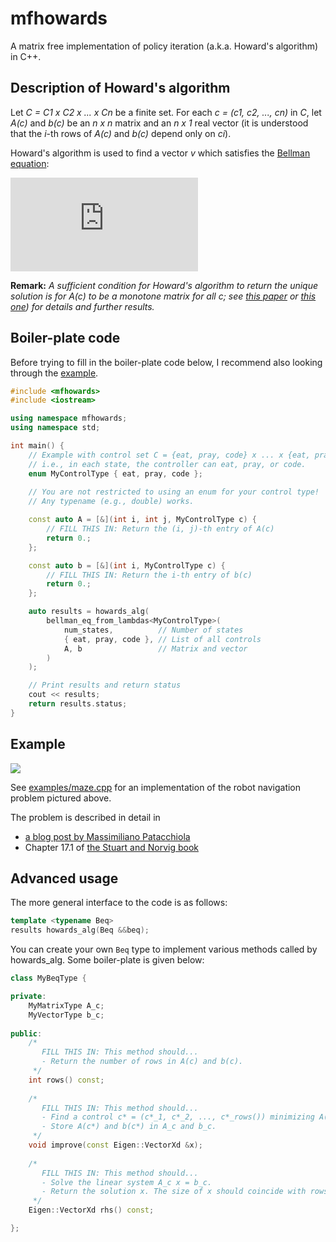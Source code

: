 # mfhowards
A matrix free implementation of policy iteration (a.k.a. Howard's algorithm) in C++.

## Description of Howard's algorithm

Let _C = C1 x C2 x ... x Cn_ be a finite set.
For each _c = (c1, c2, ..., cn)_ in _C_, let _A(c)_ and _b(c)_ be an _n x n_ matrix and an _n x 1_ real vector (it is understood that the _i_-th rows of _A(c)_ and _b(c)_ depend only on _ci_).

Howard's algorithm is used to find a vector _v_ which satisfies the [Bellman equation](https://en.wikipedia.org/wiki/Bellman_equation#The_Bellman_equation):

![](https://latex.codecogs.com/gif.latex?%5Cmin_%7Bc%5Cin%20C%7D%5C%7BA%28c%29v-b%28c%29%5C%7D%3D0)

**Remark:** _A sufficient condition for Howard's algorithm to return the unique solution is for A(c) to be a monotone matrix for all c; see [this paper](https://arxiv.org/pdf/1510.03928.pdf) or [this one](https://hal.inria.fr/file/index/docid/179549/filename/RR-zidani.pdf)) for details and further results._

## Boiler-plate code

Before trying to fill in the boiler-plate code below, I recommend also looking through the [example](#example).

```cpp
#include <mfhowards>
#include <iostream>

using namespace mfhowards;
using namespace std;

int main() {
	// Example with control set C = {eat, pray, code} x ... x {eat, pray, code}
	// i.e., in each state, the controller can eat, pray, or code.
	enum MyControlType { eat, pray, code };
	
	// You are not restricted to using an enum for your control type!
	// Any typename (e.g., double) works.

	const auto A = [&](int i, int j, MyControlType c) {
		// FILL THIS IN: Return the (i, j)-th entry of A(c)
		return 0.;
	};

	const auto b = [&](int i, MyControlType c) {
		// FILL THIS IN: Return the i-th entry of b(c)
		return 0.;
	};

	auto results = howards_alg(
		bellman_eq_from_lambdas<MyControlType>(
			num_states,          // Number of states
			{ eat, pray, code }, // List of all controls
			A, b                 // Matrix and vector
		)
	);

	// Print results and return status
	cout << results;
	return results.status;
}
```

## Example

![](https://mpatacchiola.github.io/blog/images/reinforcement_learning_simple_world.png)

See [examples/maze.cpp](https://github.com/parsiad/mfhowards/blob/master/examples/maze.cpp) for an implementation of the robot navigation problem pictured above.

The problem is described in detail in
* [a blog post by Massimiliano Patacchiola](https://mpatacchiola.github.io/blog/2016/12/09/dissecting-reinforcement-learning.html#the-bellman-equation)
* Chapter 17.1 of [the Stuart and Norvig book](http://aima.cs.berkeley.edu/)

## Advanced usage

The more general interface to the code is as follows:

```cpp
template <typename Beq>
results howards_alg(Beq &&beq);
```

You can create your own ```Beq``` type to implement various methods called by howards_alg.
Some boiler-plate is given below:

```cpp
class MyBeqType {

private:
	MyMatrixType A_c;
	MyVectorType b_c;
	
public:
	/*
	   FILL THIS IN: This method should...
	   - Return the number of rows in A(c) and b(c).
	 */
	int rows() const;
	
	/*
	   FILL THIS IN: This method should...
	   - Find a control c* = (c*_1, c*_2, ..., c*_rows()) minimizing A(c)x - b(c).
	   - Store A(c*) and b(c*) in A_c and b_c.
	 */
	void improve(const Eigen::VectorXd &x);
	
	/*
	   FILL THIS IN: This method should...
	   - Solve the linear system A_c x = b_c.
	   - Return the solution x. The size of x should coincide with rows().
	 */
	Eigen::VectorXd rhs() const;

};
```
